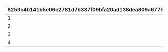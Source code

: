 |8253c4b141b5e06c2781d7b337f09bfa20ad138dea809a6775776df5c82ba330|d1ee55d3a36e0cde9a8b8d3daf5566fbadb0db95c3b18a4b0f0ca2f1df79f54b|c256fd159740827537be3b90973e3bed8b881a33f5d9b4289202963a1f10bf6d|0f24b3bc318e9b04be4c868b7b028cc374371b1a36d361b3efff83a171d288b4|e5b10dec9686a9ee0ec3f79d1dd0b388eb1a9d6d4e50c8f93172d0e331810242|e9fe09854cbab5d1ece0b82016fa804f9b526317859155739e86f48f68d4504d|c30dfc4034697b4dddb79e479ae869366d557f2e55b81db97175f95edf267fe7|49045b9356b7215475a04b455c446e53431585869bda4ff4fe81bfda0a718fb1|7f861cad0d550927378894013f26f09419c64aa786f115d4affc5616b525026a|fc0c28a632264039a4bb827e7b7ff96fb823cc7ba786879141f010b215cbf5b8|c837715ecd7f2ac275abf8f15e86721615dfc1d90439bb3f4e385ee9d2127a48|
| --- | --- | --- | --- | --- | --- | --- | --- | --- | --- | --- |
|1|20|100201|20|20|20|5|1|20|20|101301|
|2|15|101701|15|15|15|0|2|15|15|105601|
|3|12|101401|12|12|12|5|3|12|12|100901|
|4|10|101001|10|10|10|5|4|10|10|105101|